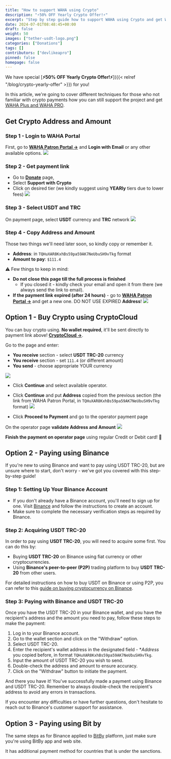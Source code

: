 ```yaml
---
title: "How to support WAHA using Crypto"
description: "⚡50% OFF Yearly Crypto Offer!⚡"
excerpt: "Step by step guide how to support WAHA using Crypto and get WAHA Plus or PRO versions."
date: 2024-07-01T08:48:45+00:00
draft: false
weight: 50
images: ["tether-usdt-logo.png"]
categories: ["Donations"]
tags: []
contributors: ["devlikeapro"]
pinned: false
homepage: false
---
```


We have special [**⚡50% OFF Yearly Crypto Offer!⚡**]({{< relref "/blog/crypto-yearly-offer" >}}) for you! 

In this article, we're going to cover different techniques for those who not familiar with crypto payments how you can still support the project 
and get [WAHA Plus and WAHA PRO](/pricing). 

## Get Crypto Address and Amount
### Step 1 - Login to WAHA Portal

First, go to 
<a href="https://portal.devlike.pro" target="_blank"><b>WAHA Patron Portal -></b></a>
and **Login with Email** or any other available options.
![](crypto-0-login.png)

### Step 2 - Get payment link
- Go to
<a href="https://portal.devlike.pro/donate" target="_blank"><b>Donate</b></a> page,
- Select **Support with Crypto**
- Click on desired tier (we kindly suggest using **YEARly** tiers due to lower fees)
![](crypto-1-portal.png)

### Step 3 - Select USDT and TRC
On payment page, select **USDT** currency and **TRC** network
![](crypto-2-usdt-trc.png)

### Step 4 - Copy Address and Amount
Those two things we'll need later soon, so kindly copy or remember it.
- **Address**: in `TQHuXAR8KxhBs59pa59AK7NeUbuSH9vTkg` format
- **Amount to pay**: `$111.4`

⚠️ Few things to keep in mind:
- **Do not close this page till the full process is finished**
  - If you closed it - kindly check your email and open it from there (we always send the link to email).
- **If the payment link expired (after 24 hours)** - go to [**WAHA Patron Portal ->**](https://portal.devlike.pro) and get a new one. DO NOT USE EXPIRED **Address**!
![](crypto-3-address.png)


## Option 1 - Buy Crypto using CryptoCloud
You can buy crypto using. **No wallet required**, it'll be sent directly to payment link above!
<a href="https://buy.cryptocloud.plus/?lang=en"><b>CryptoCloud -></b></a>. 

Go to the page and enter:
- **You receive** section - select **USDT TRC-20** currency
- **You receive** section - set `111.4` (or different amount)
- **You send** - choose appropriate YOUR currency

![](crypto-4-buy-crypto.png)

- Click **Continue** and select available operator.
- Click **Continue** and put **Address** copied from the previous section (the link from WAHA Patron Portal, in `TQHuXAR8KxhBs59pa59AK7NeUbuSH9vTkg` format)
![](crypto-5-put-address.png)

- Click **Proceed to Payment** and go to the operator payment page

On the operator page **validate Address and Amount**
![](crypto-6-validate-amount.png)

**Finish the payment on operator page** using regular Credit or Debit card! 🎉

## Option 2 - Paying using Binance
If you're new to using Binance and want to pay using USDT TRC-20, but are unsure where to start, don't worry - we've got you covered with this step-by-step guide!

### Step 1: Setting Up Your Binance Account
- If you don't already have a Binance account, you'll need to sign up for one. Visit [Binance](https://www.binance.com/) and follow the instructions to create an account.
- Make sure to complete the necessary verification steps as required by Binance.

### Step 2: Acquiring USDT TRC-20
In order to pay using **USDT TRC-20**, you will need to acquire some first. You can do this by:
- Buying **USDT TRC-20** on Binance using fiat currency or other cryptocurrencies.
- Using **Binance's peer-to-peer (P2P)** trading platform to buy **USDT TRC-20** from other users.

For detailed instructions on how to buy USDT on Binance or using P2P, you can refer to this [guide on buying cryptocurrency on Binance](https://www.binance.com/en/support/faq).

### Step 3: Paying with Binance and USDT TRC-20
Once you have the USDT TRC-20 in your Binance wallet, and you have the recipient's address and the amount you need to pay, follow these steps to make the payment:
1. Log in to your Binance account.
2. Go to the wallet section and click on the "Withdraw" option.
3. Select USDT TRC-20.
4. Enter the recipient's wallet address in the designated field - **Address* you copied before, in format `TQHuXAR8KxhBs59pa59AK7NeUbuSH9vTkg`.
5. Input the amount of USDT TRC-20 you wish to send.
6. Double-check the address and amount to ensure accuracy.
7. Click on the "Withdraw" button to initiate the payment.

And there you have it! You've successfully made a payment using Binance and USDT TRC-20. Remember to always double-check the recipient's address to avoid any errors in transactions.

If you encounter any difficulties or have further questions, don't hesitate to reach out to Binance's customer support for assistance.


## Option 3 - Paying using Bit by
The same steps as for Binance applied to [BitBy](https://www.bybit.com/en/) platform, just make sure you're using BitBy app and web site.

It has additional payment method for countries that is under the sanctions.
